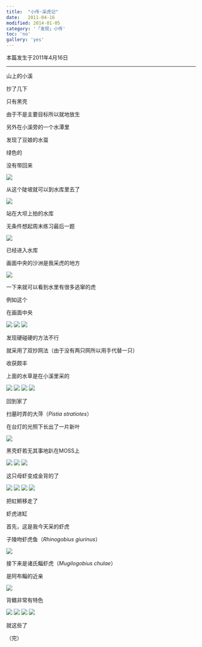 ```yaml
---
title:  "小传·采虎记"
date:   2011-04-16
modified: 2014-01-05
category: '「发现」小传'
toc: 'no'
gallery: 'yes'
---
```

本篇发生于2011年4月16日

---

山上的小溪

抄了几下

只有黑壳

由于不是主要目标所以就地放生

另外在小溪旁的一个水潭里

发现了豆娘的水虿

绿色的

没有带回来

<img class='disc' src='https://i.postimg.cc/V6TgGLhq/11.jpg'>

从这个陡坡就可以到水库里去了

<img class='disc' src='https://i.postimg.cc/TPNJ13fz/12.jpg'>

站在大坝上拍的水库

无条件想起周末练习最后一题

<img class='disc' src='https://i.postimg.cc/8zHH8b3P/13.jpg'>

已经进入水库

画面中央的沙洲是我采虎的地方

<img class='disc' src='https://i.postimg.cc/y6gvJcJv/14.jpg'>

一下来就可以看到水里有很多逃窜的虎

例如这个

在画面中央

<img class='disc' src='https://i.postimg.cc/BbKgdfWd/15.jpg'>

<img class='disc' src='https://i.postimg.cc/jqpvy2PK/16.jpg'>

<img class='disc' src='https://i.postimg.cc/Wb088VwZ/17.jpg'>

发现硬碰硬的方法不行

就采用了双抄网法（由于没有两只网所以用手代替一只）

收获颇丰

上面的水草是在小溪里采的

<img class='disc' src='https://i.postimg.cc/8CzbT6Qd/18.jpg'>

<img class='disc' src='https://i.postimg.cc/CxYN62cQ/19.jpg'>

<img class='disc' src='https://i.postimg.cc/CLpHztpx/20.jpg'>

<img class='disc' src='https://i.postimg.cc/PxLzwnqP/21.jpg'>

回到家了

扫墓时弄的大萍（<i>Pistia stratiotes</i>）

在台灯的光照下长出了一片新叶

<img class='disc' src='https://i.postimg.cc/qR9ccDtQ/22.jpg'>

黑壳虾若无其事地趴在MOSS上

<img class='disc' src='https://i.postimg.cc/fW9fWsFP/23.jpg'>

<img class='disc' src='https://i.postimg.cc/cCwRF7wW/24.jpg'>

<img class='disc' src='https://i.postimg.cc/2S249Sb1/25.jpg'>

这只母虾变成金背的了

<img class='disc' src='https://i.postimg.cc/CxFG4q1y/26.jpg'>

<img class='disc' src='https://i.postimg.cc/bN00bTqH/27.jpg'>

<img class='disc' src='https://i.postimg.cc/zfvTsYK0/28.jpg'>

<img class='disc' src='https://i.postimg.cc/jj1yK3hK/29.jpg'>

把虹鳉移走了

虾虎进缸

首先，这是我今天采的虾虎

子陵吻虾虎鱼（<i>Rhinogobius giurinus</i>）

<img class='disc' src='https://i.postimg.cc/Znt3v9gM/30.jpg'>

接下来是诸氏鲻虾虎（<i>Mugilogobius chulae</i>）

是阿布鲻的近亲

<img class='disc' src='https://i.postimg.cc/05D7RfKR/31.jpg'>

背鳍非常有特色

<img class='disc' src='https://i.postimg.cc/BbTFTSfQ/32.jpg'>

<img class='disc' src='https://i.postimg.cc/LXZLskyP/33.jpg'>

<img class='disc' src='https://i.postimg.cc/xTQM0zLk/34.jpg'>

<img class='disc' src='https://i.postimg.cc/9FBTzQBL/35.jpg'>

就这些了

（完）
